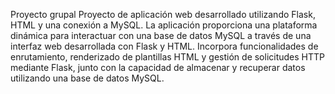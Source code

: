Proyecto grupal
Proyecto de aplicación web desarrollado utilizando Flask, HTML y una conexión a MySQL. La aplicación proporciona una plataforma dinámica para interactuar con una base de datos MySQL a través de una interfaz web desarrollada con Flask y HTML. Incorpora funcionalidades de enrutamiento, renderizado de plantillas HTML y gestión de solicitudes HTTP mediante Flask, junto con la capacidad de almacenar y recuperar datos utilizando una base de datos MySQL.
